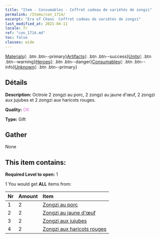 ```yaml
---
title: "Item - Consumables - Coffret cadeau de variétés de zongzi"
permalink: /Items/con_1714/
excerpt: "Era of Chaos  Coffret cadeau de variétés de zongzi"
last_modified_at: 2021-04-11
locale: fr
ref: "con_1714.md"
toc: false
classes: wide
---
```

 [Materials](/fr/Items/){: .btn .btn--primary}[Artifacts](/fr/Items/Artifacts/){: .btn .btn--success}[Units](/fr/Items/Units/){: .btn .btn--warning}[Heroes](/fr/Items/Heroes/){: .btn .btn--danger}[Consumables](/fr/Items/Consumables/){: .btn .btn--info}[Unknown](/fr/Items/Unknown/){: .btn .btn--primary}

## Détails
 **Description:** Octroie 2 zongzi au porc, 2 zongzi au jaune d'œuf, 2 zongzi aux jujubes et 2 zongzi aux haricots rouges.

 **Quality:** <span style="color: #DA70D6">OK</span>

 **Type:** Gift

## Gather

  None

## This item contains:

 **Required Level to open:** 1

 1 You would get **ALL** items  from:

  | Nr | Amount |     Item    |
  |:---|:-------|:------------|
  | 1 | 2 | [Zongzi au porc](/fr/Items/con_542/) | 
  | 2 | 2 | [Zongzi au jaune d'œuf](/fr/Items/con_543/) | 
  | 3 | 2 | [Zongzi aux jujubes](/fr/Items/con_544/) | 
  | 4 | 2 | [Zongzi aux haricots rouges](/fr/Items/con_545/) | 
